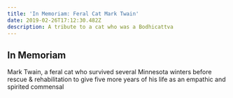 ```yaml
---
title: 'In Memoriam: Feral Cat Mark Twain'
date: 2019-02-26T17:12:30.482Z
description: A tribute to a cat who was a Bodhicattva
---
```

## In Memoriam

Mark Twain, a feral cat who survived several Minnesota winters before rescue & rehabilitation to give five more years of his life as an empathic and spirited commensal
